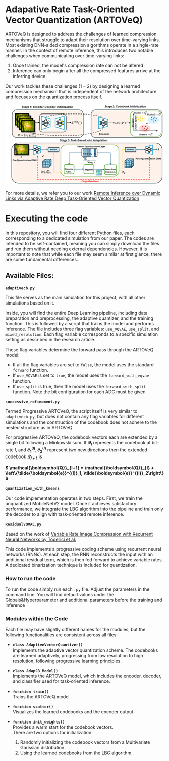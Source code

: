 # Adapative Rate Task-Oriented Vector Quantization (ARTOVeQ)


ARTOVeQ is designed to address the challenges of learned compression mechanisms that struggle to adapt their resolution over time-varying links. Most existing DNN-aided compression algorithms operate in a single-rate manner. In the context of remote inference, this introduces two notable challenges when communicating over time-varying links:
1. Once trained, the model's compression rate can not be altered
2. Inference can only begin after all the compressed features arrive at the inferring device

Our work tackles these challenges $`(1-2)`$ by designing a learned compression mechanism that is independent of the network architecture and focuses on the quantization process itself.


![](ARTOVeQ_ArchitectureV@.png)

For more details, we refer you to our work [Remote Inference over Dynamic Links via Adaptive Rate Deep Task-Oriented Vector Quantization](https://arxiv.org/abs/2501.02521)
# Executing the code

In this repository, you will find four different Python files, each corresponding to a dedicated simulation from our paper. The codes are intended to be self-contained, meaning you can simply download the files and run them without needing external dependencies. However, it is important to note that while each file may seem similar at first glance, there are some fundamental differences.

## Available Files:
**`adaptivecb.py`**

This file serves as the main simulation for this project, with all other simulations based on it.

Inside, you will find the entire Deep Learning pipeline, including data preparation and preprocessing, the adaptive quantizer, and the training function. This is followed by a script that trains the model and performs inference. The file includes three flag variables: `use_VQVAE`, `use_split`, and `mixed_resolution`. Each flag variable corresponds to a specific simulation setting as described in the research article.

These flag variables determine the forward pass through the ARTOVeQ model:
  - If all the flag variables are set to `false`, the model uses the standard `forward` function.
  - If `use_VQVAE` is set to `true`, the model uses the `forward_with_vqvae` function.
  - If `use_split` is true, then the model uses the `forward_with_split` function. Note the bit configuration for each ADC must be given


**`successive_refinement.py`**

Termed Progressive ARTOVeQ, the script itself is very similar to `adaptivecb.py`, but does not contain any flag variables for different simulations and the construction of the codebook does not adhere to the nested structure as in ARTOVeQ.

For progressive ARTOVeQ, the codebook vectors each are extended by a single bit following a Minkowski sum. If **$`\mathcal{Q}_l `$**  represents the codebook at bit-rate $`l`$, and  **$`\tilde{e}^{(l)}_1, \tilde{e}^{(l)}_2`$** represent two new directions then the extended codebook  **$`\mathcal{Q}_{l+1}`$** is


  **$` \mathcal{\boldsymbol{Q}}_{l+1} = \mathcal{\boldsymbol{Q}}_{l} + \left\{\tilde{\boldsymbol{e}}^{(l)}_1, \tilde{\boldsymbol{e}}^{(l)}_2\right\} `$**


**`quantization_with_kmeans`**

Our code implementation operates in two steps. First, we train the unquantized MobileNetV2 model. Once it achieves satisfactory performance, we integrate the LBG algorithm into the pipeline and train only the decoder to align with task-oriented remote inference.

**`ResidualVQVAE.py`**

Based on the work of [Variable Rate Image Compression with Recurrent Neural Networks by Toderici et al.](https://https://arxiv.org/abs/1511.06085)

This code implements a progressive coding scheme using recurrent neural networks (RNNs). At each step, the RNN reconstructs the input with an additional residual term, which is then fed forward to achieve variable rates. A dedicated binarization technique is included for quantization.

  ### How to run the code

  To run the code simply run each `.py` file. Adjust the parameters in the command line. You will find default values under the Globals&Hyperparameter and additional parameters before the training and inference

  ### Modules within the Code  

Each file may have slightly different names for the modules, but the following functionalities are consistent across all files:  

- **`class AdaptiveVectorQuantizer()`**  
  Implements the adaptive vector quantization scheme. The codebooks are learned adaptively, progressing from low resolution to high resolution, following progressive learning principles.  

- **`class AdapCB_Model()`**  
  Implements the ARTOVeQ model, which includes the encoder, decoder, and classifier used for task-oriented inference.  

- **`function train()`**  
  Trains the ARTOVeQ model.  

- **`function scatter()`**  
  Visualizes the learned codebooks and the encoder output.  

- **`function init_weights()`**  
  Provides a warm start for the codebook vectors.  
  There are two options for initialization:  
  1. Randomly initializing the codebook vectors from a Multivariate Gaussian distribution.  
  2. Using the learned codebooks from the LBG algorithm.
